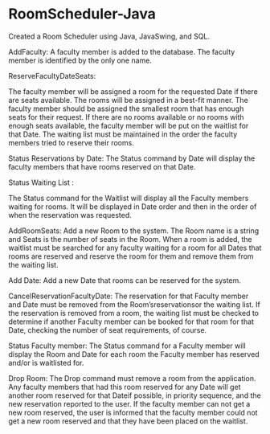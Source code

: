 # RoomScheduler-Java

Created a Room Scheduler using Java, JavaSwing, and SQL.
 
AddFaculty:
 A faculty member is added to the database. The faculty member is identified by the only one name.

ReserveFacultyDateSeats:

 The faculty member will be assigned a room for the requested Date if there are seats available. The rooms will be assigned in a best-fit manner. The faculty member should be assigned the smallest room that has enough seats for their request. If there are no rooms available or no rooms with enough seats available, the faculty member will be put on the waitlist for that Date. The waiting list must be maintained in the order the faculty members tried to reserve their rooms. 

Status Reservations by Date:
 The Status command by Date will display the faculty members that have rooms reserved on that Date. 

Status Waiting List :

The Status command for the Waitlist will display all the Faculty members waiting for rooms. It will be displayed in Date order and then in the order of when the reservation was requested.

AddRoomSeats:
 Add a new Room to the system. The Room name is a string and Seats is the number of seats in the Room. When a room is added, the waitlist must be searched for any faculty waiting for a room for all Dates that rooms are reserved and reserve the room for them and remove them from the waiting list.

Add Date:
 Add a new Date that rooms can be reserved for the system.

CancelReservationFacultyDate:
 The reservation for that Faculty member and Date must be removed from the Room’sreservationsor the waiting list. If the reservation is removed from a room, the waiting list must be checked to determine if another Faculty member can be booked for that room for that Date, checking the number of seat requirements, of course.

Status Faculty member:
 The Status command for a Faculty member will display the Room and Date for each room the Faculty member has reserved and/or is waitlisted for.

Drop Room:
 The Drop command must remove a room from the application. Any faculty members that had this room reserved for any Date will get another room reserved for that Dateif possible, in priority sequence, and the new reservation reported to the user. If the faculty member can not get a new room reserved, the user is informed that the faculty member could not get a new room reserved and that they have been placed on the waitlist.

